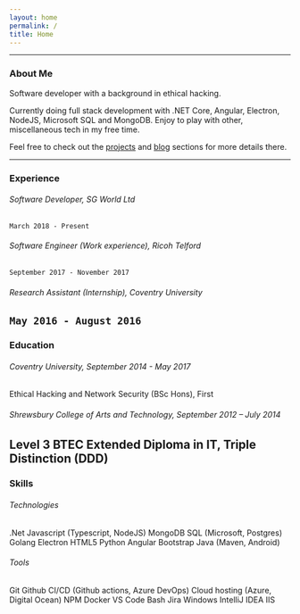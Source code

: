 ```yaml
---
layout: home
permalink: /
title: Home
---
```


---

### About Me

Software developer with a background in ethical hacking. 

Currently doing full stack development with .NET Core, Angular, Electron, NodeJS, Microsoft SQL and MongoDB. Enjoy to play with other, miscellaneous tech in my free time. 

Feel free to check out the [projects](/projects) and [blog](/blog) sections for more details there. 

---

### Experience

###### Software Developer, SG World Ltd 
`March 2018 - Present`

###### Software Engineer (Work experience), Ricoh Telford 
`September 2017 - November 2017`

###### Research Assistant (Internship), Coventry University 
`May 2016 - August 2016`
---

### Education

###### Coventry University, September 2014 - May 2017
Ethical Hacking and Network Security (BSc Hons), First

###### Shrewsbury College of Arts and Technology, September 2012 – July 2014 
Level 3 BTEC Extended Diploma in IT, Triple Distinction (DDD)
---

### Skills

###### Technologies

<span class="badge badge-secondary">.Net</span>
<span class="badge badge-secondary">Javascript (Typescript, NodeJS)</span>
<span class="badge badge-secondary">MongoDB</span>
<span class="badge badge-secondary">SQL (Microsoft, Postgres)</span>
<span class="badge badge-secondary">Golang</span>
<span class="badge badge-secondary">Electron</span>
<span class="badge badge-secondary">HTML5</span>
<span class="badge badge-secondary">Python</span>
<span class="badge badge-secondary">Angular</span>
<span class="badge badge-secondary">Bootstrap</span>
<span class="badge badge-secondary">Java (Maven, Android)</span>

###### Tools

<span class="badge badge-secondary">Git</span>
<span class="badge badge-secondary">Github</span>
<span class="badge badge-secondary">CI/CD (Github actions, Azure DevOps)</span>
<span class="badge badge-secondary">Cloud hosting (Azure, Digital Ocean)</span>
<span class="badge badge-secondary">NPM</span>
<span class="badge badge-secondary">Docker</span>
<span class="badge badge-secondary">VS Code</span>
<span class="badge badge-secondary">Bash</span>
<span class="badge badge-secondary">Jira</span>
<span class="badge badge-secondary">Windows</span>
<span class="badge badge-secondary">IntelliJ IDEA</span>
<span class="badge badge-secondary">IIS</span>
